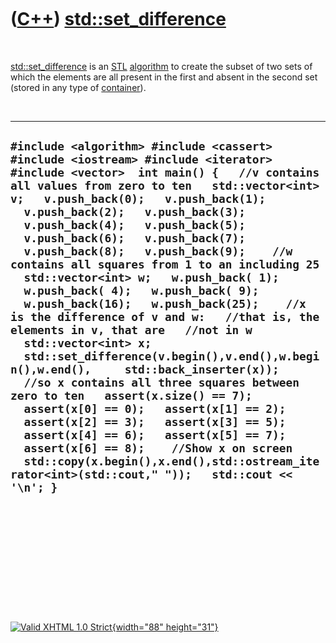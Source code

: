 



 

 

 

 

 

([C++](Cpp.htm)) [std::set\_difference](CppSet_difference.htm)
==============================================================

 

[std::set\_difference](CppSet_difference.htm) is an [STL](CppStl.htm)
[algorithm](CppAlgorithm.htm) to create the subset of two sets of which
the elements are all present in the first and absent in the second set
(stored in any type of [container](CppContainer.htm)).

 

  --------------------------------------------------------------------------------------------------------------------------------------------------------------------------------------------------------------------------------------------------------------------------------------------------------------------------------------------------------------------------------------------------------------------------------------------------------------------------------------------------------------------------------------------------------------------------------------------------------------------------------------------------------------------------------------------------------------------------------------------------------------------------------------------------------------------------------------------------------------------------------------------------------------------------------------------------------------------------------------------------------------------------------------------------------------------------------------------------------------------------
  ` #include <algorithm> #include <cassert> #include <iostream> #include <iterator> #include <vector>  int main() {   //v contains all values from zero to ten   std::vector<int> v;   v.push_back(0);   v.push_back(1);   v.push_back(2);   v.push_back(3);   v.push_back(4);   v.push_back(5);   v.push_back(6);   v.push_back(7);   v.push_back(8);   v.push_back(9);    //w contains all squares from 1 to an including 25   std::vector<int> w;   w.push_back( 1);   w.push_back( 4);   w.push_back( 9);   w.push_back(16);   w.push_back(25);    //x is the difference of v and w:   //that is, the elements in v, that are   //not in w   std::vector<int> x;    std::set_difference(v.begin(),v.end(),w.begin(),w.end(),     std::back_inserter(x));    //so x contains all three squares between zero to ten   assert(x.size() == 7);   assert(x[0] == 0);   assert(x[1] == 2);   assert(x[2] == 3);   assert(x[3] == 5);   assert(x[4] == 6);   assert(x[5] == 7);   assert(x[6] == 8);    //Show x on screen   std::copy(x.begin(),x.end(),std::ostream_iterator<int>(std::cout," "));   std::cout << '\n'; } `
  --------------------------------------------------------------------------------------------------------------------------------------------------------------------------------------------------------------------------------------------------------------------------------------------------------------------------------------------------------------------------------------------------------------------------------------------------------------------------------------------------------------------------------------------------------------------------------------------------------------------------------------------------------------------------------------------------------------------------------------------------------------------------------------------------------------------------------------------------------------------------------------------------------------------------------------------------------------------------------------------------------------------------------------------------------------------------------------------------------------------------

 

 

 

 

 





 

[![Valid XHTML 1.0 Strict](valid-xhtml10.png){width="88"
height="31"}](http://validator.w3.org/check?uri=referer)

